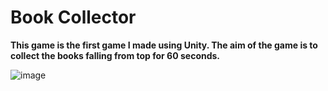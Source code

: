 # Book Collector
**This game is the first game I made using Unity. The aim of the game is to collect the books falling from top for 60 seconds.**

![image](https://github.com/YildirayKS/Book_Collector/assets/92857033/cf8a8a70-c45f-4f8d-b0f1-86e032fd5409)
